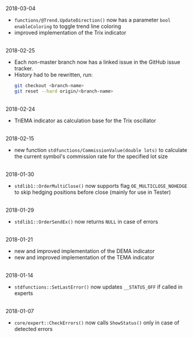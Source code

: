 
<br>2018-03-04
- ```functions/@Trend.UpdateDirection()``` now has a parameter ```bool enableColoring``` to toggle trend line coloring
- improved implementation of the Trix indicator


<br>2018-02-25
- Each non-master branch now has a linked issue in the GitHub issue tracker.
- History had to be rewritten, run:
  ```bash
  git checkout <branch-name>
  git reset --hard origin/<branch-name>
  ```


<br>2018-02-24
- TriEMA indicator as calculation base for the Trix oscillator


<br>2018-02-15
- new function ```stdfunctions/CommissionValue(double lots)``` to calculate the current symbol's commission rate for the
  specified lot size


<br>2018-01-30
- ```stdlib1::OrderMultiClose()``` now supports flag ```OE_MULTICLOSE_NOHEDGE``` to skip hedging positions before close
  (mainly for use in Tester)


<br>2018-01-29
- ```stdlib1::OrderSendEx()``` now returns ```NULL``` in case of errors


<br>2018-01-21
- new and improved implementation of the DEMA indicator
- new and improved implementation of the TEMA indicator


<br>2018-01-14
- ```stdfunctions::SetLastError()``` now updates ```__STATUS_OFF``` if called in experts


<br>2018-01-07
- ```core/expert::CheckErrors()``` now calls ```ShowStatus()``` only in case of detected errors
